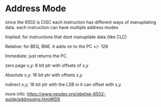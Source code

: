 # Address Mode

since the 6502 is CISC each instruction has different ways of manupilating data. each instruction
can have multiple address modes

Implied: for instructions that dont manupilate data (like CLC)

Relative: for BEQ, BNE. it adds on to the PC +/- 128

Immediate: just returns the PC. 

zero page x,y: 8 bit ptr with offsets of x,y 

Absolute x,y: 16 bit ptr with offsets x,y

indirect x,y; 16 bit ptr with the LSB in it can offset with x,y


more info: https://www.nesdev.org/obelisk-6502-guide/addressing.html#IDX

